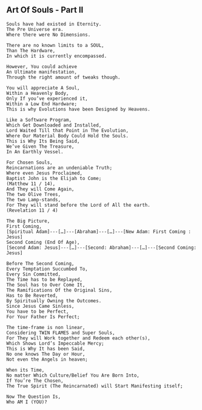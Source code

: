 ## Art Of Souls - Part II

    Souls have had existed in Eternity.
    The Pre Universe era.
    Where there were No Dimensions.

    There are no known limits to a SOUL,
    Than The Hardware,
    In which it is currently encompassed.

    However, You could achieve
    An Ultimate manifestation,
    Through the right amount of tweaks though.

    You will appreciate A Soul,
    Within a Heavenly Body,
    Only If you’ve experienced it,
    Within a Low End Hardware;
    This is why Evolutions have been Designed by Heavens.

    Like a Software Program,
    Which Get Downloaded and Installed,
    Lord Waited Till that Point in The Evolution,
    Where Our Material Body Could Hold the Souls.
    This is Why Its Being Said,
    We’ve Given The Treasure,
    In An Earthly Vessel.

    For Chosen Souls,
    Reincarnations are an undeniable Truth;
    Where even Jesus Proclaimed,
    Baptist John is the Elijah to Come;
    (Matthew 11 / 14),
    And They will Come Again,
    The two Olive Trees,
    The two Lamp-stands, 
    For They will stand before the Lord of All the earth.
    (Revelation 11 / 4)

    The Big Picture,
    First Coming,
    [Spiritual Adam]---[…]---[Abraham]---[…]---[New Adam: First Coming : Jesus]
    Second Coming (End Of Age),
    [Second Adam: Jesus]---[…]---[Second: Abraham]---[…]---[Second Coming: Jesus]

    Before The Second Coming,
    Every Temptation Succumbed To,
    Every Sin Committed,
    The Time has to be Replayed,
    The Soul has to Over Come It,
    The Ramifications Of the Original Sins,
    Has to Be Reverted,
    By Spiritually Owning the Outcomes.
    Since Jesus Came Sinless,
    You have to be Perfect,
    For Your Father Is Perfect;

    The time-frame is non linear,
    Considering TWIN FLAMES and Super Souls,
    For They will Work together and Redeem each other(s),
    Which Shows Lord’s Impeccable Mercy;
    This is Why It has been Said,
    No one knows The Day or Hour,
    Not even the Angels in heaven;

    When its Time,
    No matter Which Culture/Belief You Are Born Into,
    If You’re The Chosen,
    The True Spirit (The Reincarnated) will Start Manifesting itself;

    Now The Question Is,
    Who AM I (YOU)?
